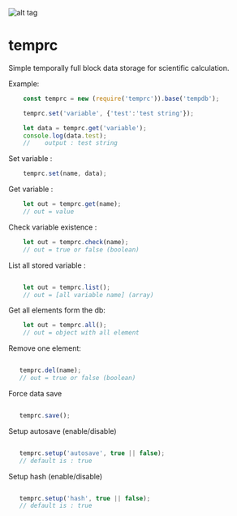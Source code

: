 ![alt tag](https://travis-ci.com/Soldy/temprc.svg?branch=master)


# temprc

Simple temporally full block data storage for scientific calculation.




Example:

``` javascript
    const temprc = new (require('temprc')).base('tempdb');

    temprc.set('variable', {'test':'test string'});

    let data = temprc.get('variable');
    console.log(data.test);
    //    output : test string

```



Set variable :


``` javascript
    temprc.set(name, data);

```


Get variable :


``` javascript
    let out = temprc.get(name);
    // out = value

```

Check variable existence :


``` javascript
    let out = temprc.check(name);
    // out = true or false (boolean)

```

List all stored variable : 

```javascript

    let out = temprc.list();
    // out = [all variable name] (array)

```

Get all elements form the db:

```javascript
    let out = temprc.all();
    // out = object with all element
```

Remove one element:

```javascript

   temprc.del(name);
   // out = true or false (boolean)
```

Force data save 

```javascript

   temprc.save();
```

Setup autosave (enable/disable)

```javascript

   temprc.setup('autosave', true || false);
   // default is : true
```

Setup hash (enable/disable)

```javascript

   temprc.setup('hash', true || false);
   // default is : true
```



